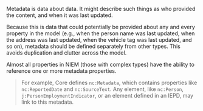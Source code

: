 
Metadata is data about data.  It might describe such things as who provided the content, and when it was last updated.

Because this is data that could potentially be provided about any and every property in the model (e.g., when the person name was last updated, when the address was last updated, when the vehicle tag was last updated, and so on), metadata should be defined separately from other types.  This avoids duplication and clutter across the model.

Almost all properties in NIEM (those with complex types) have the ability to reference one or more metadata properties.

> For example, Core defines `nc:Metadata`, which contains properties like `nc:ReportedDate` and `nc:SourceText`.  Any element, like `nc:Person`, `j:PersonEmploymentIndicator`, or an element defined in an IEPD, may link to this metadata.
